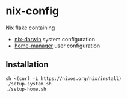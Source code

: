 # nix-config

Nix flake containing
- [nix-darwin](https://github.com/LnL7/nix-darwin) system configuration
- [home-manager](https://github.com/nix-community/home-manager) user configuration


## Installation

```
sh <(curl -L https://nixos.org/nix/install)
./setup-system.sh
./setup-home.sh
```
